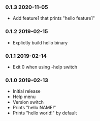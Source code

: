 ### 0.1.3 2020-11-05

* Add feature1 that prints "hello feature1" 

### 0.1.2 2019-02-15

* Explictly build hello binary

### 0.1.1 2019-02-14

* Exit 0 when using -help switch

### 0.1.0 2019-02-13

* Initial release
* Help menu
* Version switch
* Prints "hello NAME!"
* Prints "hello world!" by default
